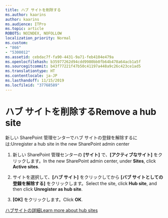 ```yaml
---
title: ハブ サイトを削除する
ms.author: kaarins
author: kaarins
ms.audience: ITPro
ms.topic: article
ROBOTS: NOINDEX, NOFOLLOW
localization_priority: Normal
ms.custom:
- "866"
- "5300012"
ms.assetid: cebdac7f-fa90-4431-9a71-feb4104e479a
ms.openlocfilehash: b35977262d94cdd9980bb0fb64b478a64acb1a5f
ms.sourcegitcommit: b43f77221f47b50c41197a448a9c26c423ce1ad5
ms.translationtype: HT
ms.contentlocale: ja-JP
ms.lasthandoff: 11/15/2019
ms.locfileid: "37768589"
---
```

# <a name="remove-a-hub-site"></a><span data-ttu-id="c6b3e-102">ハブ サイトを削除する</span><span class="sxs-lookup"><span data-stu-id="c6b3e-102">Remove a hub site</span></span>

<span data-ttu-id="c6b3e-103">新しい SharePoint 管理センターでハブ サイトの登録を解除するには:</span><span class="sxs-lookup"><span data-stu-id="c6b3e-103">Unregister a hub site in the new SharePoint admin center</span></span>
  
1. <span data-ttu-id="c6b3e-104">新しい SharePoint 管理センターの **[サイト]** で、**[アクティブなサイト]** をクリックします。</span><span class="sxs-lookup"><span data-stu-id="c6b3e-104">In the new SharePoint admin center, under **Sites**, click **Active sites**.</span></span>

2. <span data-ttu-id="c6b3e-105">サイトを選択して、**[ハブ サイト]** をクリックしてから **[バブ サイトとしての登録を解除する]** をクリックします。</span><span class="sxs-lookup"><span data-stu-id="c6b3e-105">Select the site, click **Hub site**, and then click **Unregister as hub site**.</span></span>

3. <span data-ttu-id="c6b3e-106">**[OK]** をクリックします。</span><span class="sxs-lookup"><span data-stu-id="c6b3e-106">Click **OK**.</span></span>

[<span data-ttu-id="c6b3e-107">ハブサイトの詳細</span><span class="sxs-lookup"><span data-stu-id="c6b3e-107">Learn more about hub sites</span></span>](https://support.office.com/article/what-is-a-sharepoint-hub-site-fe26ae84-14b7-45b6-a6d1-948b3966427f)
  